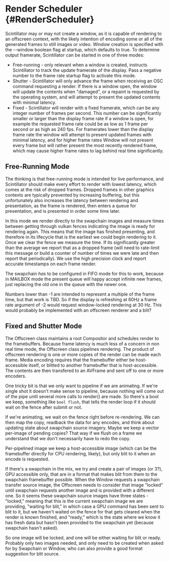 Render Scheduler {#RenderScheduler}
================

Scintillator may or may not create a window, as it is capable of rendering to an offscreen context, with the likely
intention of encoding some or all of the generated frames to still images or video. Window creation is specified with
the --window boolean flag at startup, which defaults to true. To determine output framerate, Scintillator can be started
in one of three modes:

 * Free-running - only relevant when a window is created, instructs Scintillator to track the update framerate of the
   display. Pass a negative number to the frame rate startup flag to activate this mode.
 * Shutter - Scintillator will only advance the frame when receiving an OSC command requesting a render. If there is a
   window open, the window will update the contents when "damaged", or a repaint is requested by the operating system,
   and will attempt to present the updated contents with minimal latency.
 * Fixed - Scintillator will render with a fixed framerate, which can be any integer number of frames per second. This
   number can be significantly smaller or larger than the display frame rate if a window is open, for example the
   requested frame rate could be as low as 1 frame per second or as high as 240 fps. For framerates lower than the
   display frame rate the window will attempt to present updated frames with minimal latency, and for higher frame rates
   Window will not present every frame but will rather present the most recently rendered frame, which may cause higher
   frame rates to lag behind real time significantly.

Free-Running Mode
-----------------

The thinking is that free-running mode is intended for live performance, and Scintillator should make every effort to
render with lowest latency, which comes at the risk of dropped frames. Dropped frames in other graphics contexts are
typically prevented by increasing buffering, but this unfortunately also increases the latency between rendering and
presentation, as the frame is rendered, then enters a queue for presentation, and is presented in order some time later.

In this mode we render directly to the swapchain images and measure times between getting through vulkan fences
indicating the image is ready for rendering again. This means that the image has finshed presenting, and therefore in
its lifecycle that is the earliest we could begin rendering to it. Once we clear the fence we measure the time. If its
significantly greater than the average we report that as a dropped frame (will need to rate-limit this message or build
a counter of number of times we were late and then report that periodically). We use the high precision clock and report
accurate timestamps on each frame render.

The swapchain *has* to be configured in FIFO mode for this to work, because in MAILBOX mode the present queue will happy
accept infinite new frames, just replacing the old one in the queue with the newer one.

Numbers lower than -1 are intended to represent a multiple of the frame time, but that work is TBD. So if the display is
refreshing at 60Hz a frame rate argument of -2 would request window-locked rendering at 30 Hz. This would probably be
implemented with an offscreen renderer and a blit?

Fixed and Shutter Mode
----------------------

The Offscreen class maintains a root Compositor and schedules render to the framebuffers. Because frame latency is much
less of a concern in non real time mode, the Offscreen class pipelines rendering. The product of offscreen rendering is
one or more copies of the render can be made each frame. Media encoding requires that the framebuffer either be
host-accessible itself, or blitted to another framebuffer that is host-accessible. The contents are then transfered to
an AVFrame and sent off to one or more encoders.

One tricky bit is that we only want to pipeline if we are animating. If we're single shot it doesn't make sense to
pipeline, because nothing will come out of the pipe until several more calls to render() are made. So there's a bool
we keep, something like ```bool flush```, that tells the render loop if it should wait on the fence after submit or not.

If we're animating, we wait on the fence right before re-rendering. We can then map the copy, readback the data for any
encodes, and think about updating state about swapchain source imagery. Maybe we keep a vector per-image of pending
copies? That way if we flush on a frame we understand that we don't necessarily have to redo the copy.

Per-pipelined image we keep a host-accessible image (which can be the framebuffer directly for CPU rendering, likely),
but only blit to it when an encode is requested.

If there's a swapchain in the mix, we try and create a pair of images (or 3?), GPU accessible only, that are in a format
that makes blit from them to the swapchain framebuffer possible. When the Window requests a swapchain transfer source
image, the Offscreen needs to consider that image "locked" until swapchain requests another image and is provided with
a different one. So it seems these swapchain source images have three states - "locked," meaning that this is the
current swapchain image we are providing, "waiting for blit," in which case a GPU command has been sent to blit to it,
but we haven't waited on the fence for that gets cleared when the render is known finished, and "ready," which is the
state where we know it has fresh data but hasn't been provided to the swapchain yet (because swapchain hasn't asked).

So one image will be locked, and one will be either waiting for blit or ready. Probably only two images needed, and only
need to be created when asked for by Swapchain or Window, who can also provide a good format suggestion for blit source.




